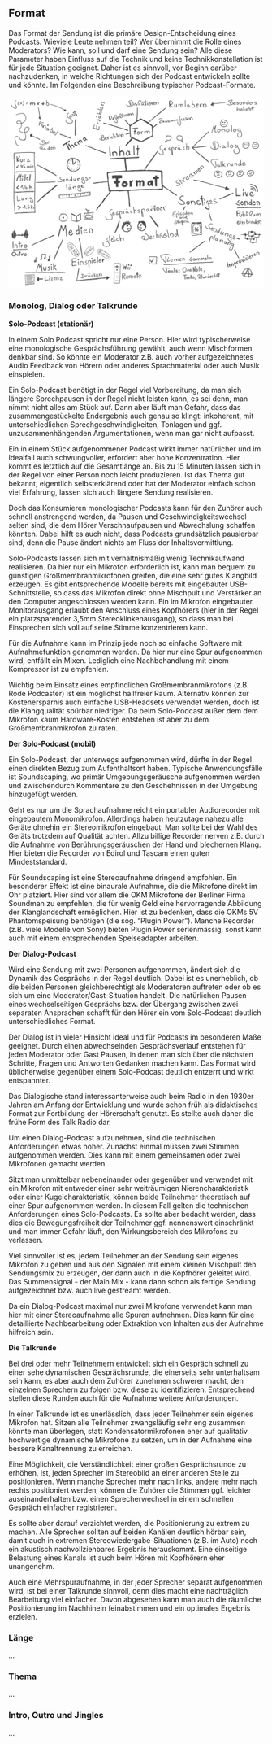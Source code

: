 
## Format
Das Format der Sendung ist die primäre Design-Entscheidung eines Podcasts. Wieviele Leute nehmen teil? Wer übernimmt die Rolle eines Moderators? Wie kann, soll und darf eine Sendung sein? Alle diese Parameter haben Einfluss auf die Technik und keine Technikkonstellation ist für jede Situation geeignet. Daher ist es sinnvoll, vor Beginn darüber nachzudenken, in welche Richtungen sich der Podcast entwickeln sollte und könnte. Im Folgenden eine Beschreibung typischer Podcast-Formate.

![Originalbild: Marco Hitschler auf zirkusliebe.de, CC BY, <https://www.unmus.de/podcast-in-a-nutshell/>](images/1200px-Zirkusliebe-cc-by-podcast-in-a-nutshell-format.png)

### Monolog, Dialog oder Talkrunde

**Solo-Podcast (stationär)**

In einem Solo Podcast spricht nur eine Person. Hier wird typischerweise eine monologische Gesprächsführung gewählt, auch wenn Mischformen denkbar sind. So könnte ein Moderator z.B. auch vorher aufgezeichnetes Audio Feedback von Hörern oder anderes Sprachmaterial oder auch Musik einspielen.

Ein Solo-Podcast benötigt in der Regel viel Vorbereitung, da man sich längere Sprechpausen in der Regel nicht leisten kann, es sei denn, man nimmt nicht alles am Stück auf. Dann aber läuft man Gefahr, dass das zusammengestückelte Endergebnis auch genau so klingt: inkoherent, mit unterschiedlichen Sprechgeschwindigkeiten, Tonlagen und ggf. unzusammenhängenden Argumentationen, wenn man gar nicht aufpasst.

Ein in einem Stück aufgenommener Podcast wirkt immer natürlicher und im Idealfall auch schwungvoller, erfordert aber hohe Konzentration. Hier kommt es letztlich auf die Gesamtlänge an. Bis zu 15 Minuten lassen sich in der Regel von einer Person noch leicht produzieren. Ist das Thema gut bekannt, eigentlich selbsterklärend oder hat der Moderator einfach schon viel Erfahrung, lassen sich auch längere Sendung realisieren.

Doch das Konsumieren monologischer Podcasts kann für den Zuhörer auch schnell anstrengend werden, da Pausen und Geschwindigkeitswechsel selten sind, die dem Hörer Verschnaufpausen und Abwechslung schaffen könnten. Dabei hilft es auch nicht, dass Podcasts grundsätzlich pausierbar sind, denn die Pause ändert nichts am Fluss der Inhaltsvermittlung.

Solo-Podcasts lassen sich mit verhältnismäßig wenig Technikaufwand realisieren. Da hier nur ein Mikrofon erforderlich ist, kann man bequem zu günstigen Großmembranmikrofonen greifen, die eine sehr gutes Klangbild erzeugen. Es gibt entsprechende Modelle bereits mit eingebauter USB- Schnittstelle, so dass das Mikrofon direkt ohne Mischpult und Verstärker an den Computer angeschlossen werden kann. Ein im Mikrofon eingebauter Monitorausgang erlaubt den Anschluss eines Kopfhörers (hier in der Regel ein platzsparender 3,5mm Stereoklinkenausgang), so dass man bei Einsprechen sich voll auf seine Stimme konzentrieren kann.

Für die Aufnahme kann im Prinzip jede noch so einfache Software mit Aufnahmefunktion genommen werden. Da hier nur eine Spur aufgenommen wird, entfällt ein Mixen. Lediglich eine Nachbehandlung mit einem Kompressor ist zu empfehlen.

Wichtig beim Einsatz eines empfindlichen Großmembranmikrofons (z.B. Rode Podcaster) ist ein möglichst hallfreier Raum. Alternativ können zur Kostenersparnis auch einfache USB-Headsets verwendet werden, doch ist die Klangqualität spürbar niedriger. Da beim Solo-Podcast außer dem dem Mikrofon kaum Hardware-Kosten entstehen ist aber zu dem Großmembranmikrofon zu raten.

**Der Solo-Podcast (mobil)**

Ein Solo-Podcast, der unterwegs aufgenommen wird, dürfte in der Regel einen direkten Bezug zum Aufenthaltsort haben. Typische Anwendungsfälle ist Soundscaping, wo primär Umgebungsgeräusche aufgenommen werden und zwischendurch Kommentare zu den Geschehnissen in der Umgebung hinzugefügt werden.

Geht es nur um die Sprachaufnahme reicht ein portabler Audiorecorder mit eingebautem Monomikrofon. Allerdings haben heutzutage nahezu alle Geräte ohnehin ein Stereomikrofon eingebaut. Man sollte bei der Wahl des Geräts trotzdem auf Qualität achten. Allzu billige Recorder nerven z.B. durch die Aufnahme von Berührungsgeräuschen der Hand und blechernen Klang. Hier bieten die Recorder von Edirol und Tascam einen guten Mindeststandard.

Für Soundscaping ist eine Stereoaufnahme dringend empfohlen. Ein besonderer Effekt ist eine binaurale Aufnahme, die die Mikrofone direkt im Ohr platziert. Hier sind vor allem die OKM Mikrofone der Berliner Firma Soundman zu empfehlen, die für wenig Geld eine hervorragende Abbildung der Klanglandschaft ermöglichen. Hier ist zu bedenken, dass die OKMs 5V Phantomspeisung benötigen (die sog. “Plugin Power”). Manche Recorder (z.B. viele Modelle von Sony) bieten Plugin Power serienmässig, sonst kann auch mit einem entsprechenden Speiseadapter arbeiten.

**Der Dialog-Podcast**

Wird eine Sendung mit zwei Personen aufgenommen, ändert sich die Dynamik des Gesprächs in der Regel deutlich. Dabei ist es unerheblich, ob die beiden Personen gleichberechtigt als Moderatoren auftreten oder ob es sich um eine Moderator/Gast-Situation handelt. Die natürlichen Pausen eines wechselseitigen Gesprächs bzw. der Übergang zwischen zwei separaten Ansprachen schafft für den Hörer ein vom Solo-Podcast deutlich unterschiedliches Format.

Der Dialog ist in vieler Hinsicht ideal und für Podcasts im besonderen Maße geeignet. Durch einen abwechselnden Gesprächsverlauf entstehen für jeden Moderator oder Gast Pausen, in denen man sich über die nächsten Schritte, Fragen und Antworten Gedanken machen kann. Das Format wird üblicherweise gegenüber einem Solo-Podcast deutlich entzerrt und wirkt entspannter.

Das Dialogische stand interessanterweise auch beim Radio in den 1930er Jahren am Anfang der Entwicklung und wurde schon früh als didaktisches Format zur Fortbildung der Hörerschaft genutzt. Es stellte auch daher die frühe Form des Talk Radio dar.

Um einen Dialog-Podcast aufzunehmen, sind die technischen Anforderungen etwas höher. Zunächst einmal müssen zwei Stimmen aufgenommen werden. Dies kann mit einem gemeinsamen oder zwei Mikrofonen gemacht werden.

Sitzt man unmittelbar nebeneinander oder gegenüber und verwendet mit ein Mikrofon mit entweder einer sehr weiträumigen Nierencharakteristik oder einer Kugelcharakteristik, können beide Teilnehmer theoretisch auf einer Spur aufgenommen werden. In diesem Fall gelten die technischen Anforderungen eines Solo-Podcasts. Es sollte aber bedacht werden, dass dies die Bewegungsfreiheit der Teilnehmer ggf. nennenswert einschränkt und man immer Gefahr läuft, den Wirkungsbereich des Mikrofons zu verlassen.

Viel sinnvoller ist es, jedem Teilnehmer an der Sendung sein eigenes Mikrofon zu geben und aus den Signalen mit einem kleinen Mischpult den Sendungsmix zu erzeugen, der dann auch in die Kopfhörer geleitet wird. Das Summensignal - der Main Mix - kann dann schon als fertige Sendung aufgezeichnet bzw. auch live gestreamt werden.

Da ein Dialog-Podcast maximal nur zwei Mikrofone verwendet kann man hier mit einer Stereoaufnahme alle Spuren aufnehmen. Dies kann für eine detaillierte Nachbearbeitung oder Extraktion von Inhalten aus der Aufnahme hilfreich sein.

**Die Talkrunde**

Bei drei oder mehr Teilnehmern entwickelt sich ein Gespräch schnell zu einer sehe dynamischen Gesprächsrunde, die einerseits sehr unterhaltsam sein kann, es aber auch dem Zuhörer zunehmen schwerer macht, den einzelnen Sprechern zu folgen bzw. diese zu identifizieren. Entsprechend stellen diese Runden auch für die Aufnahme weitere Anforderungen.

In einer Talkrunde ist es unerlässlich, dass jeder Teilnehmer sein eigenes Mikrofon hat. Sitzen alle Teilnehmer zwangsläufig sehr eng zusammen könnte man überlegen, statt Kondensatormikrofonen eher auf qualitativ hochwertige dynamische Mikrofone zu setzen, um in der Aufnahme eine bessere Kanaltrennung zu erreichen.

Eine Möglichkeit, die Verständlichkeit einer großen Gesprächsrunde zu erhöhen, ist, jeden Sprecher im Stereobild an einer anderen Stelle zu positionieren. Wenn manche Sprecher mehr nach links, andere mehr nach rechts positioniert werden, können die Zuhörer die Stimmen ggf. leichter auseinanderhalten bzw. einen Sprecherwechsel in einem schnellen Gespräch einfacher registrieren.

Es sollte aber darauf verzichtet werden, die Positionierung zu extrem zu machen. Alle Sprecher sollten auf beiden Kanälen deutlich hörbar sein, damit auch in extremen Stereowiedergabe-Situationen (z.B. im Auto) noch ein akustisch nachvollziehbares Ergebnis herauskommt. Eine einseitige Belastung eines Kanals ist auch beim Hören mit Kopfhörern eher unangenehm.

Auch eine Mehrspuraufnahme, in der jeder Sprecher separat aufgenommen wird, ist bei einer Talkrunde sinnvoll, denn dies macht eine nachträglich Bearbeitung viel einfacher. Davon abgesehen kann man auch die räumliche Positionierung im Nachhinein feinabstimmen und ein optimales Ergebnis erzielen.



### Länge

...

### Thema

...

### Intro, Outro und Jingles

...